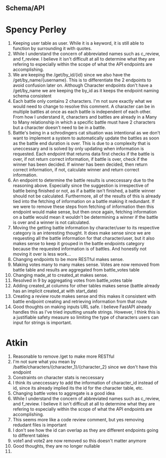 ## Schema/API
# Spency Perley  
1. Keeping user table as user. While it is a keyword, it is still able to function by surrounding it with quotes.
2. While I understand the concern of abbreviated names such as c_review, and f_review. I believe it isn't difficult at all to determine what they are refering to especially within the scope of what the API endpoints are accomplishing.
3. We are keeping the /get/by_id/{id} since we also have the /get/by_name/{username}. This is to differentiate the 2 endpoints to avoid confusion later on. Although Character endpoints don't have a /get/by_name we are keeping the by_id as it keeps the endpoint naming schema consistent
4. Each battle only contains 2 characters. I'm not sure exactly what we would need to change to resolve this comment. A character can be in multiple battles at once as each battle is independent of each other. From how I understand it, characters and battles are already in a Many to Many relationship in which a specific battle must have 2 characters but a character doesn't need to be in a battle.
5. Battle's being in a schrodingers cat situation was intentional as we don't want to implement a system to automatically update the battles as soon as the battle end duration is over. This is due to a complexity that is uneccessary and is solved by only updating when information is requested. Each endpoint that returns data first checks if the battle is over, if not return correct information, if battle is over, check if the winner has been decided. If winner has been decided, then return correct information, if not, calculate winner and return correct information.
6. An endpoint to determine the battle results is uneccessary due to the reasoning above. Especially since the suggestion is irrespective of battle being finished or not, as if a battle isn't finished, a battle winner should not be calculated. Furthermore, all of the results of this is already tied into the fetching of information on a battle making it redundant. If we were to remove these steps from fetching of information then this endpoint would make sense, but then once again, fetching information on a battle would mean it wouldn't be determining a winner if the battle is over and a winner is not calculated.
7. Moving the getting battle information by character/user to its respective category is an interesting thought. It does make sense since we are requesting all the battle information for that character/user, but it also makes sense to keep it grouped in the battle endpoints category because the requested information is of battles. And honestly not moving it over is less work...
8. Changing endpoints to be more RESTful makes sense. 
9. Making votes many to many makes sense. Votes are now removed from battle table and results are aggregated from battle_votes table
10. Changing made_at to created_at makes sense.
11. Resolved in 9 by aggregating votes from battle_votes table
12. Adding created_at columns for other tables makes sense (battle already has an implicit created_at with start_date)
13. Creating a review route makes sense and this makes it consistent with battle endpoint creating and retrieving information from that route
14. Good thoughts on making inputs URL safe. I believe FastAPI already handles this as I've tried inputting unsafe strings. However, I think this is a justifiable safety measure so limiting the type of characters users can input for strings is important.

# Atkin
1. Reasonable to remove /get to make more RESTful
2. I'm not sure what you mean by /battle/characters/{character_1}/{character_2} since we don't have this endpoint
3. Constraints on character stats is neccessary
4. I think its uneccessary to add the information of character_id instead of id, since its already implied its the id for the character table, etc.
5. Changing battle votes to aggregate is a good idea
6. While I understand the concern of abbreviated names such as c_review, and f_review. I believe it isn't difficult at all to determine what they are refering to especially within the scope of what the API endpoints are accomplishing.
7. This seems more like a code review comment, but yes removing redudant files is important
8. I don't see how the id can overlap as they are different endpoints going to different tables
9. vote1 and vote2 are now removed so this doesn't matter anymore
10. Good thoughts, they are no longer nullable
11. 
